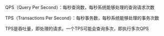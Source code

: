 
QPS（Query Per Second）：每秒查询数，每秒系统能够处理的查询请求次数

TPS（Transactions Per Second）：每秒事务数，每秒系统能够处理的事务次数

TPS是吞吐量，即处理的请求。一个TPS可能会查询多次，即执行多次QPS